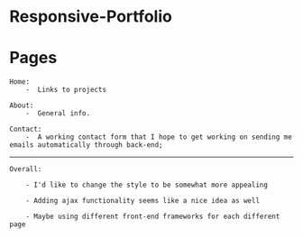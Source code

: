 # Responsive-Portfolio

<h1>Pages</h1>


    Home:
        -  Links to projects
    
    About: 
        -  General info.
    
    Contact:
        -  A working contact form that I hope to get working on sending me emails automatically through back-end;

-----------------------------

    Overall:

        - I'd like to change the style to be somewhat more appealing

        - Adding ajax functionality seems like a nice idea as well

        - Maybe using different front-end frameworks for each different page
